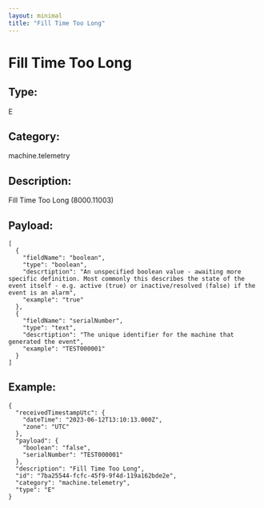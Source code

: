 ```yaml
---
layout: minimal
title: "Fill Time Too Long"
---
```


# Fill Time Too Long

## Type:

E

## Category:

machine.telemetry

## Description: 

Fill Time Too Long (8000.11003)

## Payload:

```
[
  {
    "fieldName": "boolean",
    "type": "boolean",
    "descrtiption": "An unspecified boolean value - awaiting more specific definition. Most commonly this describes the state of the event itself - e.g. active (true) or inactive/resolved (false) if the event is an alarm",
    "example": "true"
  },
  {
    "fieldName": "serialNumber",
    "type": "text",
    "descrtiption": "The unique identifier for the machine that generated the event",
    "example": "TEST000001"
  }
]
```

## Example:

```
{
  "receivedTimestampUtc": {
    "dateTime": "2023-06-12T13:10:13.000Z",
    "zone": "UTC"
  },
  "payload": {
    "boolean": "false",
    "serialNumber": "TEST000001"
  },
  "description": "Fill Time Too Long",
  "id": "7ba25544-fcfc-45f9-9f4d-119a162bde2e",
  "category": "machine.telemetry",
  "type": "E"
}
```
